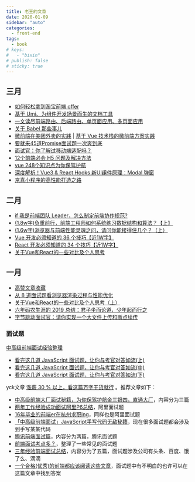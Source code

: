 ```yaml
---
title: 老王的文章
date: 2020-01-09
sidebar: "auto"
categories:
  - front-end
tags:
  - book
# keys:
#   - "bixin"
# publish: false
# sticky: true
---
```




## 三月

- [如何轻松拿到淘宝前端 offer](https://juejin.im/post/5bbc54a2e51d450e5a7445b4)
- [基于 Umi、为组件开发场景而生的文档工具](https://d.umijs.org/)
- [一文读尽前端路由、后端路由、单页面应用、多页面应用](https://juejin.im/post/5dae6ba1f265da5b981a8f5e)
- [关于 Babel 那些事儿](https://juejin.im/post/5e5b488af265da574112089f)
- [微前端在美团外卖的实践](https://juejin.im/post/5e57b6f0f265da57547794c9)  |  [基于 Vue 技术栈的微前端方案实践](https://juejin.im/post/5e5c9bff51882548fe291950)
- [要就来45道Promise面试题一次爽到底](https://juejin.im/post/5e58c618e51d4526ed66b5cf)
- [面试官：你了解过移动端适配吗？](https://juejin.im/post/5e6caf55e51d4526ff026a71)
- [12个前端必会 H5 问题及解决方法](https://mp.weixin.qq.com/s/1vMMwY_DCyiMhrb9_qUNYA)
- [vue 248个知识点为你保驾护航](https://juejin.im/post/5d153267e51d4510624f9809)
- [深度解析！Vue3 & React Hooks 新UI组件原理：Modal 弹窗](https://juejin.im/post/5e774a1ae51d4527271ebc92)
- [京喜小程序的高性能打造之路](https://juejin.im/post/5e7d4487e51d4546d83af560)


## 二月

- [if 我是前端团队 Leader，怎么制定前端协作规范?](https://juejin.im/post/5d3a7134f265da1b5d57f1ed)
- [(1.8w字)负重前行，前端工程师如何系统练习数据结构和算法？【上】](https://juejin.im/post/5e2f88156fb9a02fdd38a184)
- [(1.6w字)浏览器与前端性能灵魂之问，请问你能接得住几个？（上）](https://juejin.im/post/5df5bcea6fb9a016091def69)
- [Vue 开发必须知道的 36 个技巧【近1W字】](https://juejin.im/post/5d9d386fe51d45784d3f8637)
- [React 开发必须知道的 34 个技巧【近1W字】](https://juejin.im/post/5dcb5a80e51d4520db19b906)
- [关于Vue和React的一些对比及个人思考](https://juejin.im/post/5e153e096fb9a048297390c1)



## 一月

- [高赞文章收藏](https://juejin.im/post/5e1535c6e51d454165777744)
- [从 8 道面试题看浏览器渲染过程与性能优化](https://juejin.im/post/5e143104e51d45414a4715f7)
- [关于Vue和React的一些对比及个人思考（上）](https://juejin.im/post/5e153e096fb9a048297390c1)
- [六年码农生涯的 2019 总结：君子坐而论道，少年起而行之](https://juejin.im/post/5e0c608d6fb9a048217a13c1)
- [字节跳动面试官：请你实现一个大文件上传和断点续传](https://juejin.im/post/5dff8a26e51d4558105420ed)

### 面试题

[中高级前端面试经验整理](https://mp.weixin.qq.com/s/OxBhWOX9pbXpV1SW3s65oA)



- [看完这几道 JavaScript 面试题，让你与考官对答如流(上)](https://juejin.im/post/5e166cc5f265da5d57543102)
- [看完这几道 JavaScript 面试题，让你与考官对答如流(中)](https://juejin.im/post/5e1bb37a5188254dbc25de92)
- [看完这几道 JavaScript 面试题，让你与考官对答如流(下)](https://juejin.im/post/5e1faa3d51882520a167df0e)

yck文章 [涨薪 30 % 以上，看这篇万字干货就行](https://juejin.im/post/5dfef50751882512444027eb) 。推荐文章如下：

- [中高级前端大厂面试秘籍，为你保驾护航金三银四，直通大厂](https://juejin.im/post/5c64d15d6fb9a049d37f9c20)，内容分为三篇
- [两年工作经验成功面试阿里P6总结](https://juejin.im/post/5d690c726fb9a06b155dd40d)，阿里面试题
- [16年毕业的前端er在杭州求职ing](https://juejin.im/post/5a64541bf265da3e2d338862)，同样也是阿里面试题
- [「中高级前端面试」JavaScript手写代码无敌秘籍](https://juejin.im/post/5c9c3989e51d454e3a3902b6)，现在很多面试题都会涉及到手写某某代码
- [腾讯前端面试篇](https://juejin.im/post/5c19c1b6e51d451d1e06c163)，内容分为两篇，腾讯面试题
- [前端面试考点多？](https://juejin.im/post/5aae076d6fb9a028cc6100a9)，整理了一些常见的面试题
- [三年经验前端面试总结](https://juejin.im/post/5d9c2005f265da5bb977c55e)，内容分为了五篇，面试题涉及公司有头条、百度、饿了么、滴滴
- [一个合格(优秀)的前端都应该阅读这些文章](https://juejin.im/post/5d387f696fb9a07eeb13ea60)，面试题中有不明白的也许可以在这篇文章中找到答案



